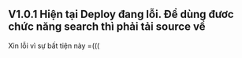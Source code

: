 V1.0.1 Hiện tại Deploy đang lỗi.
Để dùng đươc chức năng search thì phải tải source về
---------------------------
Xin lỗi vì sự bất tiện này =(((
